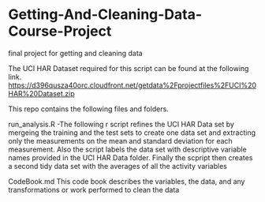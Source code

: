 Getting-And-Cleaning-Data-Course-Project
========================================

final project for getting and cleaning data

The UCI HAR Dataset required for this script can be found at the following link. 
https://d396qusza40orc.cloudfront.net/getdata%2Fprojectfiles%2FUCI%20HAR%20Dataset.zip

This repo contains the following files and folders.

run_analysis.R 
-The following r script refines the UCI HAR Data set by mergeing the training and the test sets to create one data set and extracting only the measurements on the mean and standard deviation for each measurement. Also the script labels the data set with descriptive variable names provided in the UCI HAR Data folder. Finally the scpript then creates a second tidy data set with the averages of all the activity variables

CodeBook.md
This code book describes the variables, the data, and any transformations or work performed to clean the data
